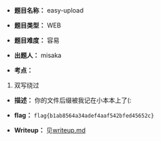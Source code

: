 * **题目名称：** easy-upload

* **题目类型：** WEB

* **题目难度：** 容易

* **出题人：** misaka

* **考点：** 

1. 双写绕过

* **描述：**  你的文件后缀被我记在小本本上了(:

* **flag：** `flag{b1ab8564a34adef4aaf542bfed45652c}`

* **Writeup：** 见[writeup.md](writeup.md)